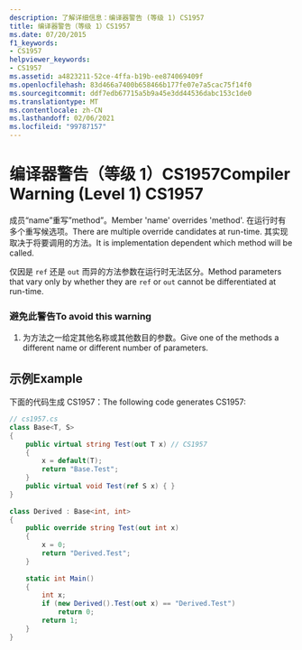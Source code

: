 ```yaml
---
description: 了解详细信息：编译器警告 (等级 1) CS1957
title: 编译器警告（等级 1）CS1957
ms.date: 07/20/2015
f1_keywords:
- CS1957
helpviewer_keywords:
- CS1957
ms.assetid: a4823211-52ce-4ffa-b19b-ee874069409f
ms.openlocfilehash: 83d466a7400b658466b177fe07e7a5cac75f14f0
ms.sourcegitcommit: ddf7edb67715a5b9a45e3dd44536dabc153c1de0
ms.translationtype: MT
ms.contentlocale: zh-CN
ms.lasthandoff: 02/06/2021
ms.locfileid: "99787157"
---
```

# <a name="compiler-warning-level-1-cs1957"></a><span data-ttu-id="b16f2-103">编译器警告（等级 1）CS1957</span><span class="sxs-lookup"><span data-stu-id="b16f2-103">Compiler Warning (Level 1) CS1957</span></span>

<span data-ttu-id="b16f2-104">成员“name”重写”method”。</span><span class="sxs-lookup"><span data-stu-id="b16f2-104">Member 'name' overrides 'method'.</span></span> <span data-ttu-id="b16f2-105">在运行时有多个重写候选项。</span><span class="sxs-lookup"><span data-stu-id="b16f2-105">There are multiple override candidates at run-time.</span></span> <span data-ttu-id="b16f2-106">其实现取决于将要调用的方法。</span><span class="sxs-lookup"><span data-stu-id="b16f2-106">It is implementation dependent which method will be called.</span></span>  
  
 <span data-ttu-id="b16f2-107">仅因是 `ref` 还是 `out` 而异的方法参数在运行时无法区分。</span><span class="sxs-lookup"><span data-stu-id="b16f2-107">Method parameters that vary only by whether they are `ref` or `out` cannot be differentiated at run-time.</span></span>  
  
### <a name="to-avoid-this-warning"></a><span data-ttu-id="b16f2-108">避免此警告</span><span class="sxs-lookup"><span data-stu-id="b16f2-108">To avoid this warning</span></span>  
  
1. <span data-ttu-id="b16f2-109">为方法之一给定其他名称或其他数目的参数。</span><span class="sxs-lookup"><span data-stu-id="b16f2-109">Give one of the methods a different name or different number of parameters.</span></span>  
  
## <a name="example"></a><span data-ttu-id="b16f2-110">示例</span><span class="sxs-lookup"><span data-stu-id="b16f2-110">Example</span></span>  

 <span data-ttu-id="b16f2-111">下面的代码生成 CS1957：</span><span class="sxs-lookup"><span data-stu-id="b16f2-111">The following code generates CS1957:</span></span>  
  
```csharp  
// cs1957.cs  
class Base<T, S>  
{  
    public virtual string Test(out T x) // CS1957  
    {  
        x = default(T);  
        return "Base.Test";  
    }  
    public virtual void Test(ref S x) { }  
}  
  
class Derived : Base<int, int>  
{  
    public override string Test(out int x)  
    {  
        x = 0;  
        return "Derived.Test";  
    }  
  
    static int Main()  
    {  
        int x;  
        if (new Derived().Test(out x) == "Derived.Test")  
            return 0;  
        return 1;  
    }  
}  
```
